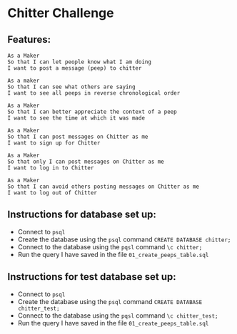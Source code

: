 Chitter Challenge
=================

Features:
-------

```
As a Maker
So that I can let people know what I am doing  
I want to post a message (peep) to chitter

As a maker
So that I can see what others are saying  
I want to see all peeps in reverse chronological order

As a Maker
So that I can better appreciate the context of a peep
I want to see the time at which it was made

As a Maker
So that I can post messages on Chitter as me
I want to sign up for Chitter

As a Maker
So that only I can post messages on Chitter as me
I want to log in to Chitter

As a Maker
So that I can avoid others posting messages on Chitter as me
I want to log out of Chitter

```
## Instructions for database set up:

- Connect to `psql`
- Create the database using the `psql` command `CREATE DATABASE chitter;`
- Connect to the database using the `pqsl` command `\c chitter;`
- Run the query I have saved in the file `01_create_peeps_table.sql`

## Instructions for test database set up:

- Connect to `psql`
- Create the database using the `psql` command `CREATE DATABASE chitter_test;`
- Connect to the database using the `pqsl` command `\c chitter_test;`
- Run the query I have saved in the file `01_create_peeps_table.sql`
